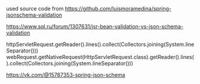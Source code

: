 
used source code from https://github.com/luismoramedina/spring-jsonschema-validation


https://www.sql.ru/forum/1307631/jsr-bean-validation-vs-json-schema-validation

httpServletRequest.getReader().lines().collect(Collectors.joining(System.lineSeparator()))
webRequest.getNativeRequest(HttpServletRequest.class).getReader().lines().collect(Collectors.joining(System.lineSeparator()))


https://vk.com/@15787353-spring-json-schema